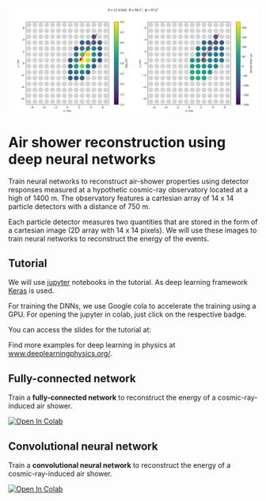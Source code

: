 ![Example Event](images/footprint.png)

# Air shower reconstruction using deep neural networks
Train neural networks to reconstruct air-shower properties using detector responses measured at a hypothetic cosmic-ray observatory located at a high of 1400 m. The observatory features a cartesian array of 14 x 14 particle detectors with a distance of 750 m.

Each particle detector measures two quantities that are stored in the form of a cartesian image (2D array with 14 x 14 pixels).
We will use these images to train neural networks to reconstruct the energy of the events.

## Tutorial
We will use [jupyter](https://jupyter.org/) notebooks in the tutorial. As deep learning framework [Keras](https://keras.io/) is used.

For training the DNNs, we use Google cola to accelerate the training using a GPU. For opening the jupyter in colab, just click on the respective badge.

You can access the slides for the tutorial at:

Find more examples for deep learning in physics at www.deeplearningphysics.org/.

## Fully-connected network
Train a **fully-connected network** to reconstruct the energy of a cosmic-ray-induced air shower.  

[![Open In Colab](https://colab.research.google.com/assets/colab-badge.svg)](https://colab.research.google.com/github/jglombitza/tutorial_nn_airshowers//blob/master/fully_connected.ipynb)

## Convolutional neural network
Train a **convolutional neural network** to reconstruct the energy of a cosmic-ray-induced air shower.  

[![Open In Colab](https://colab.research.google.com/assets/colab-badge.svg)](https://colab.research.google.com/github/jglombitza/tutorial_nn_airshowers//blob/master/convolutional.ipynb)
